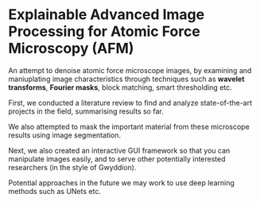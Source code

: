 # Explainable Advanced Image Processing for Atomic Force Microscopy (AFM)
An attempt to denoise atomic force microscope images, by examining and maniuplating image characteristics through techniques such as **wavelet transforms**, **Fourier masks**, block matching, smart thresholding etc. 

First, we conducted a literature review to find and analyze state-of-the-art projects in the field, summarising results so far.

We also attempted to mask the important material from these microscope results using image segmentation.

Next, we also created an interactive GUI framework so that you can manipulate images easily, and to serve other potentially interested researchers (in the style of Gwyddion).

Potential approaches in the future we may work to use deep learning methods such as UNets etc.
